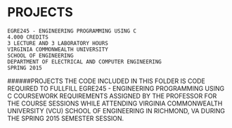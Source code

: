 # PROJECTS
    EGRE245 - ENGINEERING PROGRAMMING USING C
    4.000 CREDITS
    3 LECTURE AND 3 LABORATORY HOURS
    VIRGINIA COMMONWEALTH UNIVERSITY
    SCHOOL OF ENGINEERING
    DEPARTMENT OF ELECTRICAL AND COMPUTER ENGINEERING
    SPRING 2015

######PROJECTS
    THE CODE INCLUDED IN THIS FOLDER IS CODE REQUIRED TO FULLFILL EGRE245 - ENGINEERING PROGRAMMING
    USING C COURSEWORK REQUIREMENTS ASSIGNED BY THE PROFESSOR FOR THE COURSE SESSIONS WHILE 
    ATTENDING VIRGINIA COMMONWEALTH UNIVERSITY (VCU) SCHOOL OF ENGINEERING IN RICHMOND, VA DURING 
    THE SPRING 2015 SEMESTER SESSION.
